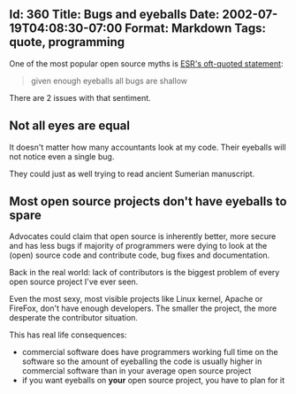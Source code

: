 Id: 360
Title: Bugs and eyeballs
Date: 2002-07-19T04:08:30-07:00
Format: Markdown
Tags: quote, programming
--------------
One of the most popular open source myths is [ESR's oft-quoted
statement](http://web.archive.org/web/20020606131321/http://www.tuxedo.org/~esr/writings/cathedral-bazaar/cathedral-bazaar/x147.html):

> given enough eyeballs all bugs are shallow

There are 2 issues with that sentiment.

## Not all eyes are equal

It doesn't matter how many accountants look at my code. Their eyeballs will not notice even a single bug.

They could just as well trying to read ancient Sumerian manuscript.

## Most open source projects don't have eyeballs to spare

Advocates could claim that open source is inherently better, more secure and has less bugs if majority of programmers were dying to look at the (open) source code and contribute code, bug fixes and documentation.

Back in the real world: lack of contributors is the biggest problem of every open source project I've ever seen.

Even the most sexy, most visible projects like Linux kernel, Apache or FireFox, don't have enough developers. The smaller the project, the more desperate the contributor situation.

This has real life consequences:
* commercial software does have programmers working full time on the software so the amount of eyeballing the code is usually higher in commercial software than in your average open source project
* if you want eyeballs on **your** open source project, you have to plan for it
